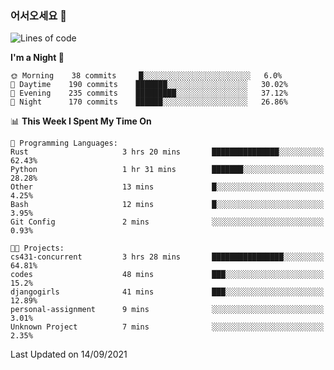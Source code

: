 ### 어서오세요 👋

<!--START_SECTION:waka-->
![Lines of code](https://img.shields.io/badge/From%20Hello%20World%20I%27ve%20Written-416819%20lines%20of%20code-blue)

**I'm a Night 🦉** 

```text
🌞 Morning    38 commits     █░░░░░░░░░░░░░░░░░░░░░░░░   6.0% 
🌆 Daytime    190 commits    ███████░░░░░░░░░░░░░░░░░░   30.02% 
🌃 Evening    235 commits    █████████░░░░░░░░░░░░░░░░   37.12% 
🌙 Night      170 commits    ██████░░░░░░░░░░░░░░░░░░░   26.86%

```


📊 **This Week I Spent My Time On** 

```text
💬 Programming Languages: 
Rust                     3 hrs 20 mins       ███████████████░░░░░░░░░░   62.43% 
Python                   1 hr 31 mins        ███████░░░░░░░░░░░░░░░░░░   28.28% 
Other                    13 mins             █░░░░░░░░░░░░░░░░░░░░░░░░   4.25% 
Bash                     12 mins             █░░░░░░░░░░░░░░░░░░░░░░░░   3.95% 
Git Config               2 mins              ░░░░░░░░░░░░░░░░░░░░░░░░░   0.93%

🐱‍💻 Projects: 
cs431-concurrent         3 hrs 28 mins       ████████████████░░░░░░░░░   64.81% 
codes                    48 mins             ███░░░░░░░░░░░░░░░░░░░░░░   15.2% 
djangogirls              41 mins             ███░░░░░░░░░░░░░░░░░░░░░░   12.89% 
personal-assignment      9 mins              ░░░░░░░░░░░░░░░░░░░░░░░░░   3.01% 
Unknown Project          7 mins              ░░░░░░░░░░░░░░░░░░░░░░░░░   2.35%

```


 Last Updated on 14/09/2021
<!--END_SECTION:waka-->
